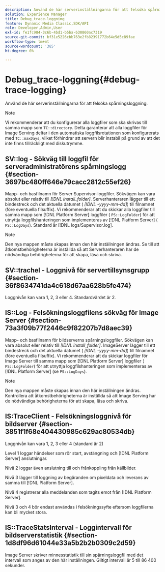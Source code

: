```yaml
---
description: Använd de här serverinställningarna för att felsöka spårningsloggning.
solution: Experience Manager
title: Debug_trace-loggning
feature: Dynamic Media Classic,SDK/API
role: Developer,Admin,User
exl-id: fe1fc984-3c6b-4bd1-b5ba-630860ac7319
source-git-commit: bf31e5226cbb763e2fb82391772b64e5d5c89fae
workflow-type: tm+mt
source-wordcount: '385'
ht-degree: 0%

---
```


# Debug_trace-loggning{#debug-trace-logging}

Använd de här serverinställningarna för att felsöka spårningsloggning.

>[!NOTE]
>
>Vi rekommenderar att du konfigurerar alla loggfiler som ska skrivas till samma mapp som `TC::directory`. Detta garanterar att alla loggfiler för Image Serving deltar i den automatiska loggfilsrotationen som konfigurerats med `TC::maxDays`, vilket förhindrar att servern blir instabil på grund av att det inte finns tillräckligt med diskutrymme.

## SV::log - Sökväg till loggfil för serveradministratörens spårningslogg {#section-3697bc480ff646e79cacc2812c55ef26}

Mapp- och basfilnamn för Server Supervisor-loggfiler. Sökvägen kan vara absolut eller relativ till *[!DNL install_folder]*. Serverhanteraren lägger till ett bindestreck och det aktuella datumet ( *[!DNL -yyyy-mm-dd]*) till filnamnet (före eventuella filsuffix). Vi rekommenderar att du skickar alla loggfiler till samma mapp som [!DNL Platform Server] loggfiler ( `PS::LogFolder`) för att utnyttja loggfilshanteringen som implementeras av [!DNL Platform Server] ( `PS::LogDays`). Standard är [!DNL logs/Supervisor.log].

>[!NOTE]
>
>Den nya mappen måste skapas innan den här inställningen ändras. Se till att åtkomstbehörigheterna är inställda så att Serverhanteraren har de nödvändiga behörigheterna för att skapa, läsa och skriva.

## SV::trachel - Loggnivå för servertillsynsgrupp {#section-36f8634741da4c618d67aa628b5fe474}

Loggnivån kan vara 1, 2, 3 eller 4. Standardvärdet är 2.

## IS::Log - Felsökningsloggfilens sökväg för Image Server {#section-73a3f09b77f2446c9f82207b7d8aec39}

Mapp- och basfilnamn för bildserverns spårningsloggfiler. Sökvägen kan vara absolut eller relativ till *[!DNL install_folder]*. ImageServer lägger till ett bindestreck och det aktuella datumet ( *[!DNL -yyyy-mm-dd]*) till filnamnet (före eventuella filsuffix). Vi rekommenderar att du skickar loggfiler för Image Server till samma mapp som [!DNL Platform Server] loggfiler ( `PS::LogFolder`) för att utnyttja loggfilshanteringen som implementeras av [!DNL Platform Server] (se `PS::LogDays`).

>[!NOTE]
>
>Den nya mappen måste skapas innan den här inställningen ändras. Kontrollera att åtkomstbehörigheterna är inställda så att Image Serving har de nödvändiga behörigheterna för att skapa, läsa och skriva.

## IS:TraceClient - Felsökningsloggnivå för bildserver {#section-3851f1f68e404430985c629ac80534db}

Loggnivån kan vara 1, 2, 3 eller 4 (standard är 2)

Level 1 loggar händelser som rör start, avstängning och [!DNL Platform Server] anslutningar.

Nivå 2 loggar även anslutning till och frånkoppling från källbilder.

Nivå 3 lägger till loggning av begäranden om pixeldata och leverans av samma till [!DNL Platform Server].

Nivå 4 registrerar alla meddelanden som tagits emot från [!DNL Platform Server].

Nivå 3 och 4 bör endast användas i felsökningssyfte eftersom loggfilerna kan bli mycket stora.

## IS::TraceStatsInterval - Loggintervall för bildserverstatistik {#section-1d8df96d61044e33a5b2b2b0309c2d59}

Image Server skriver minnesstatistik till sin spårningsloggfil med det intervall som anges av den här inställningen. Giltigt intervall är 5 till 86 400 sekunder.
